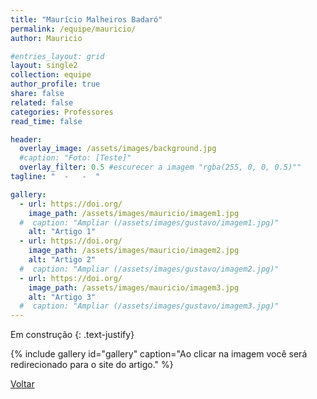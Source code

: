 ```yaml
---
title: "Maurício Malheiros Badaró"
permalink: /equipe/mauricio/
author: Mauricio

#entries_layout: grid
layout: single2
collection: equipe
author_profile: true
share: false
related: false
categories: Professores
read_time: false

header:
  overlay_image: /assets/images/background.jpg
  #caption: "Foto: [Teste]"
  overlay_filter: 0.5 #escurecer a imagem "rgba(255, 0, 0, 0.5)""
tagline: "  -   -  "

gallery:
  - url: https://doi.org/
    image_path: /assets/images/mauricio/imagem1.jpg
  #  caption: "Ampliar (/assets/images/gustavo/imagem1.jpg)"
    alt: "Artigo 1"
  - url: https://doi.org/
    image_path: /assets/images/mauricio/imagem2.jpg
    alt: "Artigo 2"
  #  caption: "Ampliar (/assets/images/gustavo/imagem2.jpg)"
  - url: https://doi.org/
    image_path: /assets/images/mauricio/imagem3.jpg
    alt: "Artigo 3"
  #  caption: "Ampliar (/assets/images/gustavo/imagem3.jpg)"
---
```

Em construção
{: .text-justify}

{% include gallery id="gallery" caption="Ao clicar na imagem você será redirecionado para o site do artigo." %}

<a href="/equipe/" class="btn btn--danger">Voltar</a>
